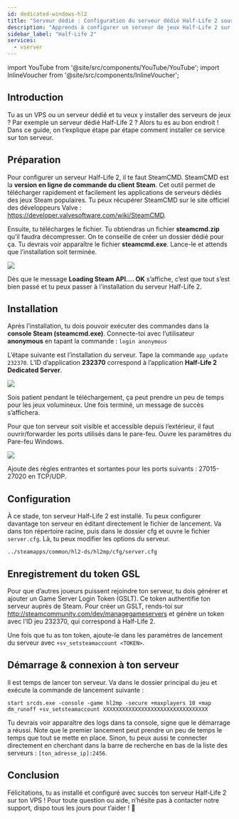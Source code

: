 ```yaml
---
id: dedicated-windows-hl2
title: "Serveur dédié : Configuration du serveur dédié Half-Life 2 sous Windows"
description: "Apprends à configurer un serveur de jeux Half-Life 2 sur ton VPS ou serveur dédié rapidement et efficacement → Découvre-le maintenant"
sidebar_label: "Half-Life 2"
services:
  - vserver
---
```


import YouTube from '@site/src/components/YouTube/YouTube';
import InlineVoucher from '@site/src/components/InlineVoucher';

## Introduction
Tu as un VPS ou un serveur dédié et tu veux y installer des serveurs de jeux ? Par exemple un serveur dédié Half-Life 2 ? Alors tu es au bon endroit ! Dans ce guide, on t’explique étape par étape comment installer ce service sur ton serveur.

<InlineVoucher />

## Préparation

Pour configurer un serveur Half-Life 2, il te faut SteamCMD. SteamCMD est la **version en ligne de commande du client Steam**. Cet outil permet de télécharger rapidement et facilement les applications de serveurs dédiés des jeux Steam populaires. Tu peux récupérer SteamCMD sur le site officiel des développeurs Valve : https://developer.valvesoftware.com/wiki/SteamCMD.

Ensuite, tu télécharges le fichier. Tu obtiendras un fichier **steamcmd.zip** qu’il faudra décompresser. On te conseille de créer un dossier dédié pour ça. Tu devrais voir apparaître le fichier **steamcmd.exe**. Lance-le et attends que l’installation soit terminée.

![](https://screensaver01.zap-hosting.com/index.php/s/7Hib2ZgaYWTsRNE/preview)

Dès que le message **Loading Steam API.... OK** s’affiche, c’est que tout s’est bien passé et tu peux passer à l’installation du serveur Half-Life 2.



## Installation

Après l’installation, tu dois pouvoir exécuter des commandes dans la **console Steam (steamcmd.exe)**. Connecte-toi avec l’utilisateur **anonymous** en tapant la commande : `login anonymous`

L’étape suivante est l’installation du serveur. Tape la commande `app_update 232370`. L’ID d’application **232370** correspond à l’application **Half-Life 2 Dedicated Server**.

![](https://screensaver01.zap-hosting.com/index.php/s/cgMfJdL5DNNxjrf/preview)

Sois patient pendant le téléchargement, ça peut prendre un peu de temps pour les jeux volumineux. Une fois terminé, un message de succès s’affichera.

Pour que ton serveur soit visible et accessible depuis l’extérieur, il faut ouvrir/forwarder les ports utilisés dans le pare-feu. Ouvre les paramètres du Pare-feu Windows.

![](https://screensaver01.zap-hosting.com/index.php/s/EM32i73TLcn32Mc/preview)

Ajoute des règles entrantes et sortantes pour les ports suivants : 27015-27020 en TCP/UDP.



## Configuration

À ce stade, ton serveur Half-Life 2 est installé. Tu peux configurer davantage ton serveur en éditant directement le fichier de lancement. Va dans ton répertoire racine, puis dans le dossier cfg et ouvre le fichier `server.cfg`. Là, tu peux modifier les options du serveur.

```
../steamapps/common/hl2-ds/hl2mp/cfg/server.cfg
```

## Enregistrement du token GSL

Pour que d’autres joueurs puissent rejoindre ton serveur, tu dois générer et ajouter un Game Server Login Token (GSLT). Ce token authentifie ton serveur auprès de Steam. Pour créer un GSLT, rends-toi sur http://steamcommunity.com/dev/managegameservers et génère un token avec l’ID jeu 232370, qui correspond à Half-Life 2.

Une fois que tu as ton token, ajoute-le dans les paramètres de lancement du serveur avec `+sv_setsteamaccount <TOKEN>`.



## Démarrage & connexion à ton serveur

Il est temps de lancer ton serveur. Va dans le dossier principal du jeu et exécute la commande de lancement suivante :

```
start srcds.exe -console -game hl2mp -secure +maxplayers 10 +map dm_runoff +sv_setsteamaccount XXXXXXXXXXXXXXXXXXXXXXXXXXXXXXXXX
```

Tu devrais voir apparaître des logs dans ta console, signe que le démarrage a réussi. Note que le premier lancement peut prendre un peu de temps le temps que tout se mette en place. Sinon, tu peux aussi te connecter directement en cherchant dans la barre de recherche en bas de la liste des serveurs : `[ton_adresse_ip]:2456`.


## Conclusion

Félicitations, tu as installé et configuré avec succès ton serveur Half-Life 2 sur ton VPS ! Pour toute question ou aide, n’hésite pas à contacter notre support, dispo tous les jours pour t’aider ! 🙂

<InlineVoucher />